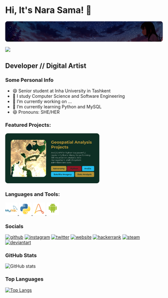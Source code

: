 
# Hi, It's Nara Sama! :fox_face:
![I am GitHub Readme Generator's creator](https://github.com/NodiraTillayeva/NodiraTillayeva/blob/main/bannerBigger.png)


![](https://komarev.com/ghpvc/?username=NodiraTillayeva)



## Developer // Digital Artist
### Some Personal Info
- 😄 Senior student at Inha University in Tashkent
- 💬 I study Computer Science and Software Engineering  
- 🔭 I’m currently working on ...
- 🌱 I’m currently learning Python and MySQL 
- 😄 Pronouns: SHE/HER 



### Featured Projects:

[<img src='https://github.com/NodiraTillayeva/ArcGis/blob/main/GisButon.png' alt='github' height='160'>](https://github.com/NodiraTillayeva/ArcGis)    


<h3 align="left">Languages and Tools:</h3>
<p align="left">
<a href="https://www.mysql.com/" target="_blank"> <img src="https://raw.githubusercontent.com/devicons/devicon/master/icons/mysql/mysql-original-wordmark.svg" alt="mysql" width="40" height="40"/> </a>
<a href="https://www.python.org" target="_blank"> <img src="https://raw.githubusercontent.com/devicons/devicon/master/icons/python/python-original.svg" alt="python" width="40" height="40"/> </a>
<a href="https://www.automationanywhere.com" target="_blank"> <img src="https://github.com/NodiraTillayeva/NodiraTillayeva/blob/main/automation360.png" alt="Automation360" width="40" height="40"/> </a>
<a href="https://developer.android.com" target="_blank"> <img src="https://raw.githubusercontent.com/devicons/devicon/master/icons/android/android-original-wordmark.svg" alt="android" width="40" height="40"/> </a>




### Socials
[<img src='https://cdn.jsdelivr.net/npm/simple-icons@3.0.1/icons/github.svg' alt='github' height='40'>](https://github.com/NodiraTillayeva)   [<img src='https://upload.wikimedia.org/wikipedia/commons/thumb/9/96/Instagram.svg/1200px-Instagram.svg.png' alt='instagram' height='40'>](https://www.instagram.com/narasama.exe/)  [<img src='https://upload.wikimedia.org/wikipedia/sco/thumb/9/9f/Twitter_bird_logo_2012.svg/1200px-Twitter_bird_logo_2012.svg.png' alt='twitter' height='40'>](https://twitter.com/ntillayeva)  [<img src='https://cdn4.iconfinder.com/data/icons/social-media-2210/24/Artstation-512.png' alt='website' height='40'>](https://www.artstation.com/nara_sama)  [<img src='https://cdn.worldvectorlogo.com/logos/hackerrank.svg' alt='hackerrank' height='40'>](https://www.hackerrank.com/narasama)  [<img src='https://upload.wikimedia.org/wikipedia/commons/thumb/8/83/Steam_icon_logo.svg/2048px-Steam_icon_logo.svg.png' alt='steam' height='40'>](https://steamcommunity.com/profiles/76561199005202670/)  [<img src='https://cdn.iconscout.com/icon/free/png-256/deviantart-28-721941.png' alt='deviantart' height='40'>](https://www.deviantart.com/nadirasama)  

### GitHub Stats
![GitHub stats](https://github-readme-stats.vercel.app/api?username=NodiraTillayeva&show_icons=true&count_private=true&theme=dracula&hide_border=true)  

### Top Languages
[![Top Langs](https://github-readme-stats.vercel.app/api/top-langs/?username=NodiraTillayeva&layout=compact&theme=dracula&hide_border=true)](https://github.com/anuraghazra/github-readme-stats)


